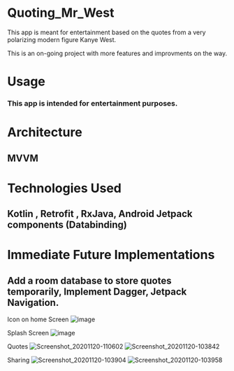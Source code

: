 # Quoting_Mr_West

This app is meant for entertainment based on the quotes from a very polarizing modern figure Kanye West.

This is an on-going project with more features and improvments on the way.

<h1> Usage  </h1>
<h3> This app is intended for entertainment purposes.</h3>

<h1> Architecture </h1>
<h2>MVVM</h2>

<h1> Technologies Used </h1>

<h2>Kotlin ,
Retrofit ,
RxJava,
Android Jetpack components (Databinding)
  </h2>

<h1> Immediate Future Implementations</h1>
<h2>Add a room database to store quotes temporarily,
Implement Dagger,
Jetpack Navigation.</h2>





Icon on home Screen
![image](https://user-images.githubusercontent.com/30957125/81628847-bad11780-93cf-11ea-9ecc-df42d47c9828.png)

Splash Screen 
![image](https://user-images.githubusercontent.com/30957125/81628527-e6073700-93ce-11ea-9c78-9716dad49545.png)

Quotes
![Screenshot_20201120-110602](https://user-images.githubusercontent.com/30957125/99821956-a4dfa480-2b20-11eb-9c81-7dbe21633d71.png)
![Screenshot_20201120-103842](https://user-images.githubusercontent.com/30957125/99821352-ee7bbf80-2b1f-11eb-9b1c-82f78580e3ca.png)

Sharing
![Screenshot_20201120-103904](https://user-images.githubusercontent.com/30957125/99821362-f176b000-2b1f-11eb-9f9d-43775460fd05.png)
![Screenshot_20201120-103958](https://user-images.githubusercontent.com/30957125/99821366-f3407380-2b1f-11eb-8f55-a4bead9806c0.png)




